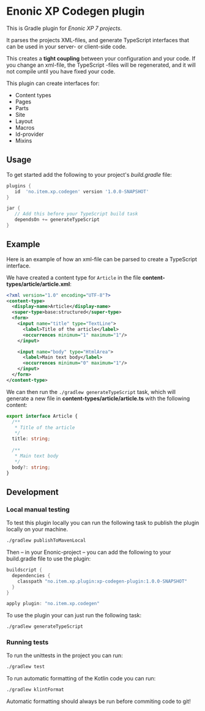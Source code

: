 # Enonic XP Codegen plugin

This is Gradle plugin for *Enonic XP 7 projects*. 

It parses the projects XML-files, and generate TypeScript interfaces that can be used in your server- or client-side 
code.

This creates a **tight coupling** between your configuration and your code. If you change an xml-file, the TypeScript
-files will be regenerated, and it will not compile until you have fixed your code.

This plugin can create interfaces for:

 - Content types
 - Pages
 - Parts
 - Site
 - Layout
 - Macros
 - Id-provider
 - Mixins
 
 ## Usage
 
To get started add the following to your project's *build.gradle* file:  
 
 ```groovy
plugins {
    id  'no.item.xp.codegen' version '1.0.0-SNAPSHOT'
}

jar {
    // Add this before your TypeScript build task
    dependsOn += generateTypeScript
}

 ```

## Example

Here is an example of how an xml-file can be parsed to create a TypeScript interface.

We have created a content type for `Article` in the file **content-types/article/article.xml**:

```xml
<?xml version="1.0" encoding="UTF-8"?>
<content-type>
  <display-name>Article</display-name>
  <super-type>base:structured</super-type>
  <form>
    <input name="title" type="TextLine">
      <label>Title of the article</label>
      <occurrences minimum="1" maximum="1"/>
    </input>

    <input name="body" type="HtmlArea">
      <label>Main text body</label>
      <occurrences minimum="0" maximum="1"/>
    </input>
  </form>
</content-type>
```

We can then run the `./gradlew generateTypeScript` task, which will generate a new file in 
**content-types/article/article.ts** with the following content:

```typescript
export interface Article {
  /** 
   * Title of the article
   */
  title: string;
 
  /**
   * Main text body 
   */
  body?: string;
}
```



## Development

### Local manual testing

To test this plugin locally you can run the following task to publish the plugin locally on your machine.

```bash
./gradlew publishToMavenLocal
```

Then – in your Enonic-project – you can add the following to your build.gradle file to use the plugin:

 ```groovy
 buildscript {
   dependencies {
     classpath "no.item.xp.plugin:xp-codegen-plugin:1.0.0-SNAPSHOT"
   }
 }
 
 apply plugin: "no.item.xp.codegen"
 ```

To use the plugin your can just run the following task:

```bash
./gradlew generateTypeScript
```

### Running tests

To run the unittests in the project you can run:

```bash
./gradlew test
```

To run automatic formatting of the Kotlin code you can run:

```bash
./gradlew klintFormat
```

Automatic formatting should always be run before commiting code to git!
